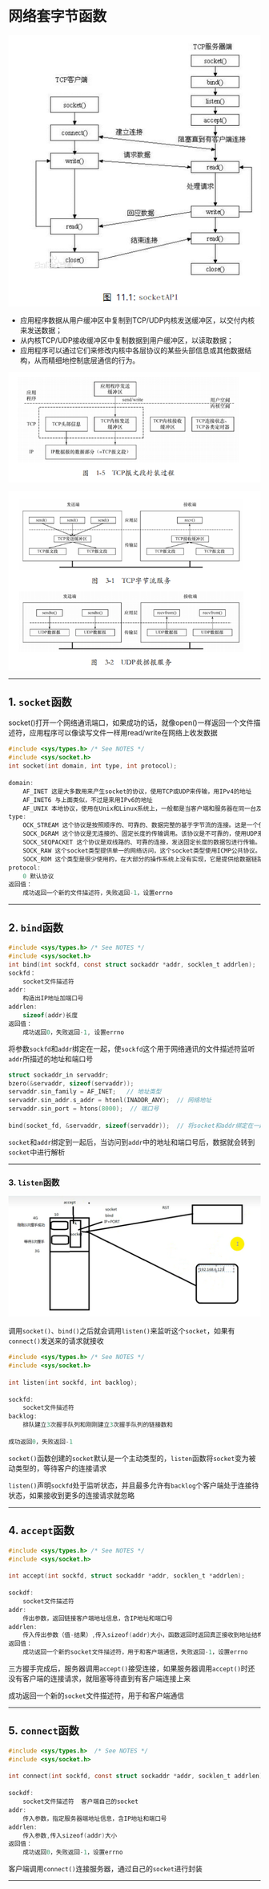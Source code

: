 # 网络套字节函数

![socketAPI](images/2023-10-21-15-32-23.png)

- 应用程序数据从用户缓冲区中复制到TCP/UDP内核发送缓冲区，以交付内核来发送数据；
- 从内核TCP/UDP接收缓冲区中复制数据到用户缓冲区，以读取数据；
- 应用程序可以通过它们来修改内核中各层协议的某些头部信息或其他数据结构，从而精细地控制底层通信的行为。

![交互](images/2023-11-05-16-09-00.png)

![tcp](images/2023-11-05-16-21-35.png)

---

## 1. `socket`函数

socket()打开一个网络通讯端口，如果成功的话，就像open()一样返回一个文件描述符，应用程序可以像读写文件一样用read/write在网络上收发数据

```c
#include <sys/types.h> /* See NOTES */
#include <sys/socket.h>
int socket(int domain, int type, int protocol);

domain:
    AF_INET 这是大多数用来产生socket的协议，使用TCP或UDP来传输，用IPv4的地址
    AF_INET6 与上面类似，不过是来用IPv6的地址
    AF_UNIX 本地协议，使用在Unix和Linux系统上，一般都是当客户端和服务器在同一台及其上的时候使用
type:
    OCK_STREAM 这个协议是按照顺序的、可靠的、数据完整的基于字节流的连接。这是一个使用最多的socket类型，这个socket是使用TCP来进行传输。
    SOCK_DGRAM 这个协议是无连接的、固定长度的传输调用。该协议是不可靠的，使用UDP来进行它的连接。
    SOCK_SEQPACKET 这个协议是双线路的、可靠的连接，发送固定长度的数据包进行传输。必须把这个包完整的接受才能进行读取。
    SOCK_RAW 这个socket类型提供单一的网络访问，这个socket类型使用ICMP公共协议。（ping、traceroute使用该协议）
    SOCK_RDM 这个类型是很少使用的，在大部分的操作系统上没有实现，它是提供给数据链路层使用，不保证数据包的顺序
protocol:
    0 默认协议
返回值：
    成功返回一个新的文件描述符，失败返回-1，设置errno
```

---

## 2. `bind`函数

```c
#include <sys/types.h> /* See NOTES */
#include <sys/socket.h>
int bind(int sockfd, const struct sockaddr *addr, socklen_t addrlen);
sockfd：
    socket文件描述符
addr:
    构造出IP地址加端口号
addrlen:
    sizeof(addr)长度
返回值：
    成功返回0，失败返回-1, 设置errno
```

将参数`sockfd`和`addr`绑定在一起，使`sockfd`这个用于网络通讯的文件描述符监听`addr`所描述的地址和端口号

```c
struct sockaddr_in servaddr;
bzero(&servaddr, sizeof(servaddr));
servaddr.sin_family = AF_INET;   // 地址类型
servaddr.sin_addr.s_addr = htonl(INADDR_ANY);  // 网络地址
servaddr.sin_port = htons(8000);  // 端口号

bind(socket_fd, &servaddr, sizeof(servaddr));  // 将socket和addr绑定在一起
```

`socket`和`addr`绑定到一起后，当访问到`addr`中的地址和端口号后，数据就会转到`socket`中进行解析

---

### 3. `listen`函数

![listen](images/2023-10-21-15-06-48.png)

调用`socket()`、`bind()`之后就会调用`listen()`来监听这个`socket`，如果有`connect()`发送来的请求就接收

```c
#include <sys/types.h> /* See NOTES */
#include <sys/socket.h>

int listen(int sockfd, int backlog);

sockfd:
    socket文件描述符
backlog:
    排队建立3次握手队列和刚刚建立3次握手队列的链接数和

成功返回0，失败返回-1
```

`socket()`函数创建的`socket`默认是一个主动类型的，`listen`函数将`socket`变为被动类型的，等待客户的连接请求

`listen()`声明`sockfd`处于监听状态，并且最多允许有`backlog`个客户端处于连接待状态，如果接收到更多的连接请求就忽略

---

## 4. `accept`函数

```c
#include <sys/types.h> /* See NOTES */
#include <sys/socket.h>

int accept(int sockfd, struct sockaddr *addr, socklen_t *addrlen);

sockdf:
    socket文件描述符
addr:
    传出参数，返回链接客户端地址信息，含IP地址和端口号
addrlen:
    传入传出参数（值-结果）,传入sizeof(addr)大小，函数返回时返回真正接收到地址结构体的大小
返回值：
    成功返回一个新的socket文件描述符，用于和客户端通信，失败返回-1，设置errno
```

三方握手完成后，服务器调用`accept()`接受连接，如果服务器调用`accept()`时还没有客户端的连接请求，就阻塞等待直到有客户端连接上来

成功返回一个新的`socket`文件描述符，用于和客户端通信

---

## 5. `connect`函数

```c
#include <sys/types.h>  /* See NOTES */
#include <sys/socket.h>

int connect(int sockfd, const struct sockaddr *addr, socklen_t addrlen);

sockdf:
    socket文件描述符  客户端自己的socket
addr:
    传入参数，指定服务器端地址信息，含IP地址和端口号
addrlen:
    传入参数,传入sizeof(addr)大小
返回值：
    成功返回0，失败返回-1，设置errno
```

客户端调用`connect()`连接服务器，通过自己的`socket`进行封装

---

